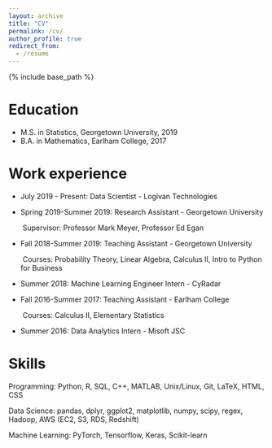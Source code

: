 ```yaml
---
layout: archive
title: "CV"
permalink: /cv/
author_profile: true
redirect_from:
  - /resume
---
```


{% include base_path %}

Education
======
* M.S. in Statistics, Georgetown University, 2019 
* B.A. in Mathematics, Earlham College, 2017



Work experience
======
* July 2019 - Present: Data Scientist - Logivan Technologies
  
* Spring 2019-Summer 2019: Research Assistant - Georgetown University
  
  ​			Supervisor: Professor Mark Meyer, Professor Ed Egan
* Fall 2018-Summer 2019: Teaching Assistant - Georgetown University
  
  ​			Courses: Probability Theory, Linear Algebra, Calculus II, Intro to Python for Business

* Summer 2018: Machine Learning Engineer Intern - CyRadar

* Fall 2016-Summer 2017: Teaching Assistant - Earlham College
  
  ​			Courses: Calculus II, Elementary Statistics

* Summer 2016: Data Analytics Intern - Misoft JSC

  
Skills
======
Programming: Python, R, SQL, C++, MATLAB, Unix/Linux, Git, LaTeX, HTML, CSS

Data Science:  pandas, dplyr, ggplot2, matplotlib, numpy, scipy, regex, Hadoop, AWS (EC2, S3, RDS, Redshift)

Machine Learning: PyTorch, Tensorflow, Keras, Scikit-learn

